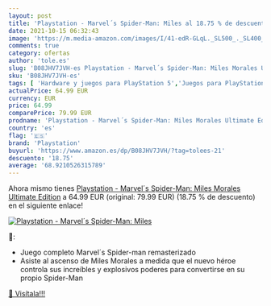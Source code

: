 ```yaml
---
layout: post
title: 'Playstation - Marvel´s Spider-Man: Miles al 18.75 % de descuento'
date: 2021-10-15 06:32:43
image: 'https://m.media-amazon.com/images/I/41-edR-GLqL._SL500_._SL400_.jpg'
comments: true
category: ofertas
author: 'tole.es'
slug: 'B08JHV7JVH-es Playstation - Marvel´s Spider-Man: Miles Morales Ultimate...'
sku: 'B08JHV7JVH-es'
tags: [ 'Hardware y juegos para PlayStation 5','Juegos para PlayStation 5','Videojuegos','playstation', ]
actualPrice: 64.99 EUR
currency: EUR
price: 64.99
comparePrice: 79.99 EUR
prodname: 'Playstation - Marvel´s Spider-Man: Miles Morales Ultimate Edition'
country: 'es'
flag: '🇪🇸'
brand: 'Playstation'
buyurl: 'https://www.amazon.es/dp/B08JHV7JVH/?tag=tolees-21'
descuento: '18.75'
average: '68.9210526315789'
---
```


Ahora mismo tienes [Playstation - Marvel´s Spider-Man: Miles Morales Ultimate Edition](https://www.amazon.es/dp/B08JHV7JVH/?tag=tolees-21) a 64.99 EUR (original: 79.99 EUR) (18.75 %  de descuento) en el siguiente enlace!

[![Playstation - Marvel´s Spider-Man: Miles](https://m.media-amazon.com/images/I/41-edR-GLqL._SL500_._SL400_.jpg)](https://www.amazon.es/dp/B08JHV7JVH/?tag=tolees-21)

🔎:

- Juego completo Marvel´s Spider-man remasterizado
- Asiste al ascenso de Miles Morales a medida que el nuevo héroe controla sus increíbles y explosivos poderes para convertirse en su propio Spider-Man

[🛒 Visítala!!!](https://www.amazon.es/dp/B08JHV7JVH/?tag=tolees-21)
